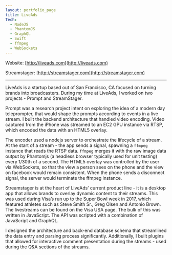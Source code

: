 ```yaml
---
layout: portfolio_page
title: LiveAds
Tech:
  - NodeJS
  - PhantomJS
  - GraphQL
  - Swift
  - ffmpeg
  - WebSockets
---
```


Website: [http://liveads.com](http://liveads.com)

Streamstager: [http://streamstager.com](http://streamstager.com)

---

LiveAds is a startup based out of San Francisco, CA focused on turning brands into broadcasters. During my time at LiveAds, I worked on two projects - Prompt and StreamStager.

Prompt was a research project intent on exploring the idea of a modern day teleprompter, that would shape the prompts according to events in a live stream. I built the backend architecture that handled video encoding. Video captured from the iPhone was streamed to an EC2 GPU instance via RTSP, which encoded the data with an HTML5 overlay.

The encoder used a nodejs server to orchestrate the lifecycle of a stream. At the start of a stream - the app sends a signal, spawning a `ffmpeg` instance that reads the RTSP data. `ffmpeg` merges it with the raw image data output by Phantomjs (a headless browser typically used for unit testing) every 1/30th of a second. The HTML5 overlay was controlled by the user via WebSockets, so that the view a person sees on the phone and the view on facebook would remain consistent. When the phone sends a disconnect signal, the server would terminate the ffmpeg instance.

Streamstager is at the heart of LiveAds’ current product line - it is a desktop app that allows brands to overlay dynamic content to their streams. This was used during Visa’s run up to the Super Bowl week in 2017, which featured athletes such as Steve Smith Sr., Greg Olsen and Antonio Brown. The livestreams can be found on the Visa USA page.  The bulk of this was written in JavaScript. The API was scripted with a combination of JavaScript and GraphQL.

I designed the architecture and back-end database schema that streamlined the data entry and parsing process significantly. Additionally, I built plugins that allowed for interactive comment presentation during the streams - used during the Q&A sections of the streams.  
